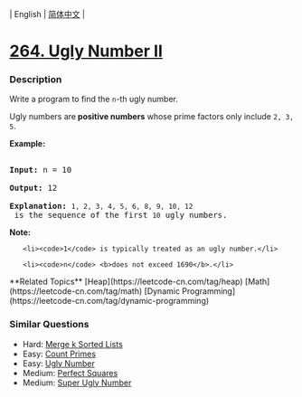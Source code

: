 | English | [简体中文](README.md) |

# [264. Ugly Number II](https://leetcode-cn.com/problems/ugly-number-ii)
 ### Description
<p>Write a program to find the <code>n</code>-th ugly number.</p>

<p>Ugly numbers are<strong> positive numbers</strong> whose prime factors only include <code>2, 3, 5</code>.&nbsp;</p>

<p><strong>Example:</strong></p>

<pre>
<strong>Input:</strong> n = 10
<strong>Output:</strong> 12
<strong>Explanation: </strong><code>1, 2, 3, 4, 5, 6, 8, 9, 10, 12</code> is the sequence of the first <code>10</code> ugly numbers.</pre>

<p><strong>Note: </strong>&nbsp;</p>

<ol>
	<li><code>1</code> is typically treated as an ugly number.</li>
	<li><code>n</code> <b>does not exceed 1690</b>.</li>
</ol>
**Related Topics**  [Heap](https://leetcode-cn.com/tag/heap) [Math](https://leetcode-cn.com/tag/math) [Dynamic Programming](https://leetcode-cn.com/tag/dynamic-programming) 

### Similar Questions
 - Hard:	[Merge k Sorted Lists](https://leetcode-cn.com/problems/merge-k-sorted-lists) 
 - Easy:	[Count Primes](https://leetcode-cn.com/problems/count-primes) 
 - Easy:	[Ugly Number](https://leetcode-cn.com/problems/ugly-number) 
 - Medium:	[Perfect Squares](https://leetcode-cn.com/problems/perfect-squares) 
 - Medium:	[Super Ugly Number](https://leetcode-cn.com/problems/super-ugly-number) 
